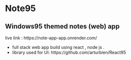 # Note95
## Windows95 themed notes (web) app 
<p>
    live link : https://note-app-app.onrender.com/
</p>

<ul>
  <li>
    full stack web app build using react , node js .
  </li>
  <li>
  library used for UI: https://github.com/arturbien/React95  
  </li>
</ul>

